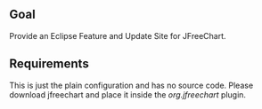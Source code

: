 ## Goal

Provide an Eclipse Feature and Update Site for JFreeChart.

## Requirements

This is just the plain configuration and has no source code.
Please download jfreechart and place it inside the _org.jfreechart_
plugin.
